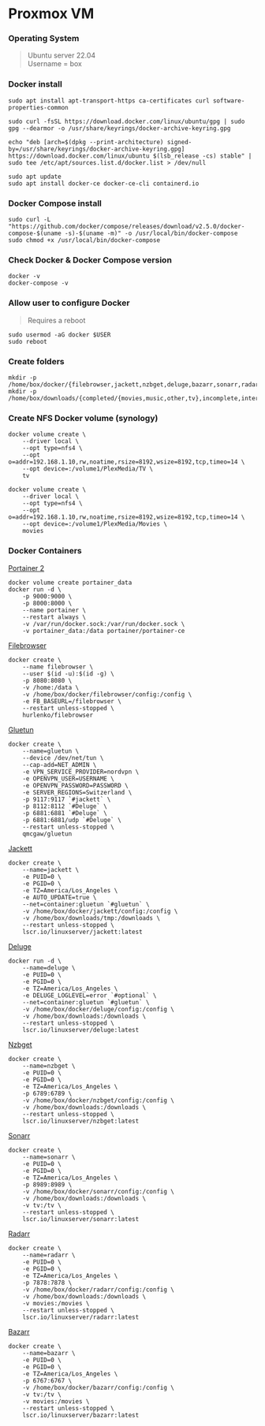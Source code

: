 # Proxmox VM

### Operating System
> Ubuntu server 22.04\
> Username = box

### Docker install
```
sudo apt install apt-transport-https ca-certificates curl software-properties-common

sudo curl -fsSL https://download.docker.com/linux/ubuntu/gpg | sudo gpg --dearmor -o /usr/share/keyrings/docker-archive-keyring.gpg

echo "deb [arch=$(dpkg --print-architecture) signed-by=/usr/share/keyrings/docker-archive-keyring.gpg] https://download.docker.com/linux/ubuntu $(lsb_release -cs) stable" | sudo tee /etc/apt/sources.list.d/docker.list > /dev/null

sudo apt update
sudo apt install docker-ce docker-ce-cli containerd.io
```

### Docker Compose install
```
sudo curl -L "https://github.com/docker/compose/releases/download/v2.5.0/docker-compose-$(uname -s)-$(uname -m)" -o /usr/local/bin/docker-compose
sudo chmod +x /usr/local/bin/docker-compose
```
### Check Docker & Docker Compose version
```
docker -v
docker-compose -v
```

### Allow user to configure Docker
> Requires a reboot
```
sudo usermod -aG docker $USER
sudo reboot
```

### Create folders
```
mkdir -p /home/box/docker/{filebrowser,jackett,nzbget,deluge,bazarr,sonarr,radarr}/config
mkdir -p /home/box/downloads/{completed/{movies,music,other,tv},incomplete,intermediate,nzb,queue,tmp,watch/{converted,storage,watch}}
```

### Create NFS Docker volume (synology)
```
docker volume create \
	--driver local \
	--opt type=nfs4 \
	--opt o=addr=192.168.1.10,rw,noatime,rsize=8192,wsize=8192,tcp,timeo=14 \
	--opt device=:/volume1/PlexMedia/TV \
	tv
```
```
docker volume create \
	--driver local \
	--opt type=nfs4 \
	--opt o=addr=192.168.1.10,rw,noatime,rsize=8192,wsize=8192,tcp,timeo=14 \
	--opt device=:/volume1/PlexMedia/Movies \
	movies
```

### Docker Containers
[Portainer 2](https://hub.docker.com/r/portainer/portainer-ce)
```
docker volume create portainer_data
docker run -d \
	-p 9000:9000 \
	-p 8000:8000 \
	--name portainer \
	--restart always \
	-v /var/run/docker.sock:/var/run/docker.sock \
	-v portainer_data:/data portainer/portainer-ce
```
[Filebrowser](https://hub.docker.com/r/hurlenko/filebrowser)
```
docker create \
	--name filebrowser \
	--user $(id -u):$(id -g) \
	-p 8080:8080 \
	-v /home:/data \
	-v /home/box/docker/filebrowser/config:/config \
	-e FB_BASEURL=/filebrowser \
	--restart unless-stopped \
	hurlenko/filebrowser
```
[Gluetun](https://hub.docker.com/r/qmcgaw/gluetun)

```
docker create \
	--name=gluetun \
	--device /dev/net/tun \
	--cap-add=NET_ADMIN \
	-e VPN_SERVICE_PROVIDER=nordvpn \
	-e OPENVPN_USER=USERNAME \
	-e OPENVPN_PASSWORD=PASSWORD \
	-e SERVER_REGIONS=Switzerland \
	-p 9117:9117 `#jackett` \
 	-p 8112:8112 `#Deluge` \
 	-p 6881:6881 `#Deluge` \
 	-p 6881:6881/udp `#Deluge` \
	--restart unless-stopped \
	qmcgaw/gluetun
```
[Jackett](https://hub.docker.com/r/linuxserver/jackett)
```
docker create \
	--name=jackett \
	-e PUID=0 \
	-e PGID=0 \
	-e TZ=America/Los_Angeles \
	-e AUTO_UPDATE=true \
	--net=container:gluetun `#gluetun` \
	-v /home/box/docker/jackett/config:/config \
	-v /home/box/downloads/tmp:/downloads \
	--restart unless-stopped \
	lscr.io/linuxserver/jackett:latest
```
[Deluge](https://hub.docker.com/r/linuxserver/deluge)

```
docker run -d \
 	--name=deluge \
 	-e PUID=0 \
 	-e PGID=0 \
 	-e TZ=America/Los_Angeles \
 	-e DELUGE_LOGLEVEL=error `#optional` \
	--net=container:gluetun `#gluetun` \
 	-v /home/box/docker/deluge/config:/config \
 	-v /home/box/downloads:/downloads \
 	--restart unless-stopped \
 	lscr.io/linuxserver/deluge:latest
```
[Nzbget](https://hub.docker.com/r/linuxserver/nzbget)
```
docker create \
	--name=nzbget \
	-e PUID=0 \
	-e PGID=0 \
	-e TZ=America/Los_Angeles \
	-p 6789:6789 \
	-v /home/box/docker/nzbget/config:/config \
	-v /home/box/downloads:/downloads \
	--restart unless-stopped \
	lscr.io/linuxserver/nzbget:latest
```
[Sonarr](https://hub.docker.com/r/linuxserver/sonarr)
```
docker create \
	--name=sonarr \
	-e PUID=0 \
	-e PGID=0 \
	-e TZ=America/Los_Angeles \
	-p 8989:8989 \
	-v /home/box/docker/sonarr/config:/config \
	-v /home/box/downloads:/downloads \
	-v tv:/tv \
	--restart unless-stopped \
	lscr.io/linuxserver/sonarr:latest
```
[Radarr](https://hub.docker.com/r/linuxserver/radarr)
```
docker create \
	--name=radarr \
	-e PUID=0 \
	-e PGID=0 \
	-e TZ=America/Los_Angeles \
	-p 7878:7878 \
	-v /home/box/docker/radarr/config:/config \
	-v /home/box/downloads:/downloads \
	-v movies:/movies \
	--restart unless-stopped \
	lscr.io/linuxserver/radarr:latest
```
[Bazarr](https://hub.docker.com/r/linuxserver/bazarr)
```
docker create \
	--name=bazarr \
	-e PUID=0 \
	-e PGID=0 \
	-e TZ=America/Los_Angeles \
	-p 6767:6767 \
	-v /home/box/docker/bazarr/config:/config \
	-v tv:/tv \
	-v movies:/movies \
	--restart unless-stopped \
	lscr.io/linuxserver/bazarr:latest
```
